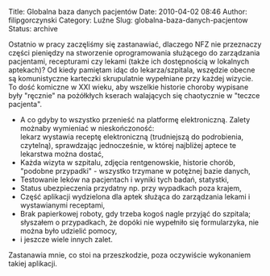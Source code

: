 Title: Globalna baza danych pacjentów
Date: 2010-04-02 08:46
Author: filipgorczynski
Category: Luźne
Slug: globalna-baza-danych-pacjentow
Status: archive

Ostatnio w pracy zaczęliśmy się zastanawiać, dlaczego NFZ nie przeznaczy części pieniędzy na stworzenie oprogramowania służącego do zarządzania pacjentami, recepturami czy lekami (także ich dostępnością w lokalnych aptekach)? Od kiedy pamiętam idąc do lekarza/szpitala, wszędzie obecne są komunistyczne karteczki skrupulatnie wypełniane przy każdej wizycie. To dość komiczne w XXI wieku, aby wszelkie historie choroby wypisane były "ręcznie" na pożółkłych kserach walających się chaotycznie w "teczce pacjenta".

-   A co gdyby to wszystko przenieść na platformę elektroniczną. Zalety możnaby wymieniać w nieskończoność:  
   lekarz wystawia receptę elektroniczną (trudniejszą do podrobienia, czytelną), sprawdzając jednocześnie, w której najbliżej aptece te lekarstwa można dostać,
-   Każda wizyta w szpitalu, zdjęcia rentgenowskie, historie chorób, "podobne przypadki" - wszystko trzymane w potężnej bazie danych,
-   Testowanie leków na pacjentach i wyniki tych badań, statystki,
-   Status ubezpieczenia przydatny np. przy wypadkach poza krajem,
-   Część aplikacji wydzielona dla aptek służąca do zarządzania lekami i wystawianymi receptami,
-   Brak papierkowej roboty, gdy trzeba kogoś nagle przyjąć do szpitala; słyszałem o przypadkach, że dopóki nie wypełniło się formularzyka, nie można było udzielić pomocy,
-   i jeszcze wiele innych zalet.

Zastanawia mnie, co stoi na przeszkodzie, poza oczywiście wykonaniem takiej aplikacji.

